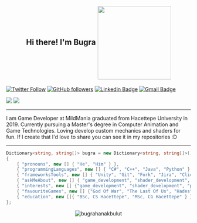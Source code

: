 <h2 align="center">
  Hi there! I'm Bugra
  <img align='center' src='https://media.giphy.com/media/bcKmIWkUMCjVm/giphy.gif' width='200"'>
</h2>

[![Twitter Follow](https://img.shields.io/twitter/follow/bugrahanakbulut?label=Follow)](https://twitter.com/bugrahanakbulut?lang=en)
[![GitHub followers](https://img.shields.io/github/followers/bugrahanakbulut?label=Follow&style=social)](https://github.com/bugrahanakbulut)
[![Linkedin Badge](https://img.shields.io/badge/-bugrahanakbulut-blue?style=flat-square&logo=Linkedin&logoColor=white&link=https://www.linkedin.com/in/bugrahan-akbulut-432709125/)](https://www.linkedin.com/in/bugrahan-akbulut-432709125/)
[![Gmail Badge](https://img.shields.io/badge/-akbulutbugrahan@gmail.com-c14438?style=flat-square&logo=Gmail&logoColor=white&link=mailto:akbulutbugrahan@gmail.com)](mailto:akbulutbugrahan@gmail.com)


[![](https://gpvc.arturio.dev/bugrahanakbulut)](https://github.com/bugrahanakbulut)
![](https://visitor-badge.glitch.me/badge?page_id=bugrahanakbulut)


---

I am Game Developer at MildMania graduated from Hacettepe University in 2019. Currently pursuing a Master's degree in Computer Animation and Game Technologies. Loving develop custom mechanics and shaders for fun. If I create that I'd love to share you can see it in my repositories :D

---

  ``` cs
  Dictionary<string, string[]> bugra = new Dictionary<string, string[]>()
  {
      { "pronouns", new [] { "He", "Him" } },
      { "programmingLanguages", new [] { "C#", "C++", "Java", "Python" } },
      { "frameworksTools", new [] { "Unity", "Git", "Fork", "Jira", "ClickUp" } },
      { "askMeAbout", new [] { "game_development", "shader_development", "competitive_programming" } },
      { "interests", new [] {"game_development", "shader_development", "physics_in_game_development", "dynamic_programming" } },
      { "favouriteGames", new [] {"God Of War", "The Last Of Us", "Hades", "iRacing", "Portal", "Superliminal", "Mount and Blade" } },
      { "education", new []{ "BSc, CS Hacettepe", "MSc, CG Hacettepe" } },
  };
  
  
  ```

<!---

<h3 align="left">
  Programming :
  
</h3>

<h3 align="left">
  <img src="https://img.shields.io/badge/Unity-100000?style=for-the-badge&logo=unity&logoColor=white">
  <img src="https://img.shields.io/badge/OpenGL-FFFFFF?style=for-the-badge&logo=opengl">
  
  <img src="https://img.shields.io/badge/C%23-239120?style=for-the-badge&logo=c-sharp&logoColor=white">
 <img src="https://img.shields.io/badge/C%2B%2B-00599C?style=for-the-badge&logo=c%2B%2B&logoColor=white">
  
  <img src="https://img.shields.io/badge/Rider-000000?style=for-the-badge&logo=Rider&logoColor=white">
  <img src="https://img.shields.io/badge/Visual_Studio-5C2D91?style=for-the-badge&logo=visual%20studio&logoColor=white">
</h3>

<h3 align="left">
  Tools :
    
</h3>

<h3 align="left">
  <img src="https://img.shields.io/badge/GIT-E44C30?style=for-the-badge&logo=git&logoColor=white">
  <img src="https://img.shields.io/badge/GitKraken-179287?style=for-the-badge&logo=GitKraken&logoColor=white">
  <img src="https://img.shields.io/badge/Jira-0052CC?style=for-the-badge&logo=Jira&logoColor=white">
</h3>
-->

<p align="center"> <img src="https://github-readme-stats.vercel.app/api?username=bugrahanakbulut&show_icons=true&theme=gotham" alt="bugrahanakbulut" />
  

